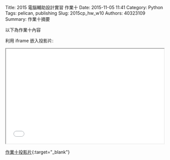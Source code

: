 Title: 2015 電腦輔助設計實習 作業十
Date: 2015-11-05 11:41
Category: Python
Tags: pelican, publishing
Slug: 2015cp_hw_w10
Authors: 40323109
Summary: 作業十摘要

以下為作業十內容

利用 iframe 嵌入投影片:

<iframe src="simplest10.html" width="500" height="300"></iframe>

[作業十投影片](simplest10.html){:target="_blank"}

